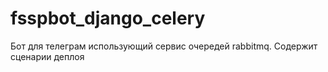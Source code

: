 # fsspbot_django_celery
Бот для телеграм использующий сервис очередей rabbitmq. Содержит сценарии деплоя
